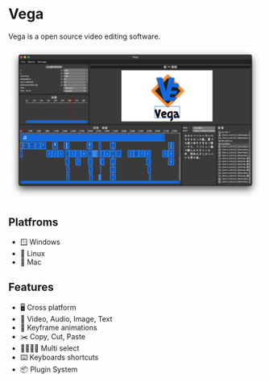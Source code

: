 # Vega

Vega is a open source video editing software.

![Vega](src/public/screenshot.png)

## Platfroms

- :window: Windows
- :penguin: Linux
- :apple: Mac

## Features

- :desktop_computer:️ Cross platform
- :star2: Video, Audio, Image, Text
- :key: Keyframe animations
- :scissors: Copy, Cut, Paste
- :family_man_woman_girl_boy: Multi select
- :keyboard: Keyboards shortcuts
- :package: Plugin System
